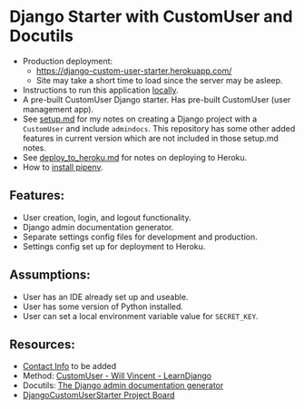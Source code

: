 # Django Starter with CustomUser and Docutils

*  Production deployment:  
    * https://django-custom-user-starter.herokuapp.com/  
    * Site may take a short time to load since the server may be asleep.  
* Instructions to run this application [locally](notes/run_django_application_locally.md).
* A pre-built CustomUser Django starter. Has pre-built CustomUser (user management app).
* See [setup.md](notes/setup.md) for my notes on creating a Django project with a `CustomUser` and include `admindocs`. This repository has some other added features in current version which are not included in those setup.md notes.
* See [deploy_to_heroku.md](notes/deploy_to_heroku.md) for notes on deploying to Heroku.
* How to [install pipenv](notes/install_pipenv.md).

## Features:
* User creation, login, and logout functionality.
* Django admin documentation generator.
* Separate settings config files for development and production.
* Settings config set up for deployment to Heroku.


## Assumptions:
* User has an IDE already set up and useable.
* User has some version of Python installed.
* User can set a local environment variable value for `SECRET_KEY`.

## Resources:
* [Contact Info]() to be added
* Method: [CustomUser - Will Vincent - LearnDjango](https://learndjango.com/tutorials/django-custom-user-model)
* Docutils: [The Django admin documentation generator](https://docs.djangoproject.com/en/4.0/ref/contrib/admin/admindocs/)
* [DjangoCustomUserStarter Project Board](https://github.com/brucestull/DjangoCustomUserStarter/projects/1)

